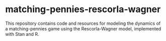# matching-pennies-rescorla-wagner
This repository contains code and resources for modeling the dynamics of a matching-pennies game using the Rescorla-Wagner model, implemented with Stan and R. 
